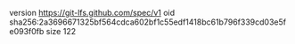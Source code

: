 version https://git-lfs.github.com/spec/v1
oid sha256:2a3696671325bf564cdca602bf1c55edf1418bc61b796f339cd03e5fe093f0fb
size 122
